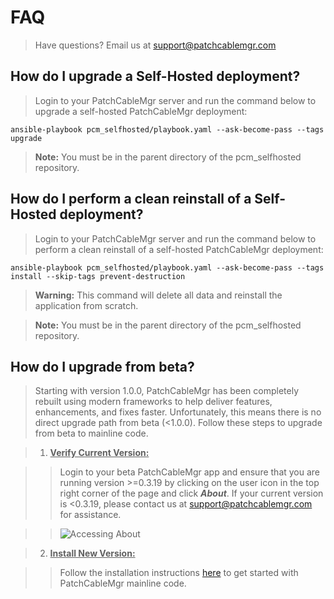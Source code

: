 # FAQ
> Have questions?  Email us at [support@patchcablemgr.com](mailto:support@patchcablemgr.com)

## How do I upgrade a Self-Hosted deployment?
> Login to your PatchCableMgr server and run the command below to upgrade a self-hosted PatchCableMgr deployment:

```
ansible-playbook pcm_selfhosted/playbook.yaml --ask-become-pass --tags upgrade
```

> **Note:** You must be in the parent directory of the pcm_selfhosted repository.

## How do I perform a clean reinstall of a Self-Hosted deployment?
> Login to your PatchCableMgr server and run the command below to perform a clean reinstall of a self-hosted PatchCableMgr deployment:

```
ansible-playbook pcm_selfhosted/playbook.yaml --ask-become-pass --tags install --skip-tags prevent-destruction
```

> **Warning:** This command will delete all data and reinstall the application from scratch.

> **Note:** You must be in the parent directory of the pcm_selfhosted repository.


## How do I upgrade from beta?
> Starting with version 1.0.0, PatchCableMgr has been completely rebuilt using modern frameworks to help deliver features, enhancements, and fixes faster.  Unfortunately, this means there is no direct upgrade path from beta (<1.0.0).  Follow these steps to upgrade from beta to mainline code.

> 1. <u>**Verify Current Version:**</u>

>> Login to your beta PatchCableMgr app and ensure that you are running version >=0.3.19 by clicking on the user icon in the top right corner of the page and click ***About***.  If your current version is <0.3.19, please contact us at [support@patchcablemgr.com](mailto:support@patchcablemgr.com) for assistance.

>> ![Accessing About](https://pcm-documentation-images.s3.us-west-2.amazonaws.com/public/Beta_Accessing_About.PNG "Accessing About")

> 2. <u>**Install New Version:**</u>

>> Follow the installation instructions [here](https://patchcablemgr.readthedocs.io/en/main/installation/) to get started with PatchCableMgr mainline code.